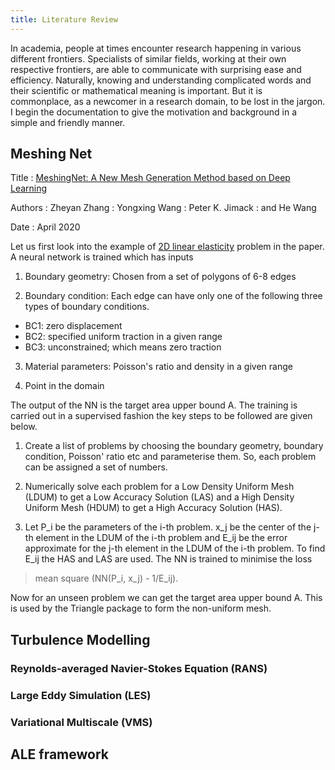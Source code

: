```yaml
---
title: Literature Review
---
```


In academia,
people at times encounter research happening
in various different frontiers.
Specialists of similar fields,
working at their own respective frontiers,
are able to communicate
with surprising ease and efficiency.
Naturally,
knowing and understanding complicated words
and their scientific or mathematical meaning
is important.
But it is commonplace,
as a newcomer in a research domain,
to be lost in the jargon.
I begin the documentation
to give the motivation and background
in a simple and friendly manner.

## Meshing Net

Title
: [MeshingNet: A New Mesh Generation Method based on Deep Learning](https://arxiv.org/abs/2004.07016)

Authors
: Zheyan Zhang
: Yongxing Wang
: Peter K. Jimack
: and He Wang

Date
: April 2020


Let us first look into the example of
[2D linear elasticity](notes/lin_elasc_2d.pdf) problem in the paper.
A neural network is trained which has inputs

1. Boundary geometry:
Chosen from a set of polygons of 6-8 edges

2. Boundary condition:
Each edge can have only one of the following
three types of boundary conditions.
- BC1: zero displacement
- BC2: specified uniform traction in a given range
- BC3: unconstrained; which means zero traction

3. Material parameters:
Poisson's ratio and density in a given range

4. Point in the domain

The output of the NN is the target area upper bound A.
The training is carried out in a supervised fashion
the key steps to be followed are given below.

1. Create a list of problems by choosing the
boundary geometry, boundary condition, Poisson' ratio etc
and parameterise them.
So, each problem can be assigned a set of numbers.

2. Numerically solve each problem for a
Low Density Uniform Mesh (LDUM) to get a Low Accuracy Solution (LAS)
and a High Density Uniform Mesh (HDUM) to get a High Accuracy Solution (HAS).

3. Let P_i be the parameters of the i-th problem.
x_j be the center of the j-th element in the LDUM of the i-th problem
and E_ij be the error approximate for the j-th element in the LDUM of the i-th problem.
To find E_ij the HAS and LAS are used.
The NN is trained to minimise the loss

> mean square (NN(P_i, x_j) - 1/E_ij).

Now for an unseen problem we can get the
target area upper bound A.
This is used by the Triangle package
to form the non-uniform mesh.

## Turbulence Modelling

### Reynolds-averaged Navier-Stokes Equation (RANS)

### Large Eddy Simulation (LES)

### Variational Multiscale (VMS)

## ALE framework
